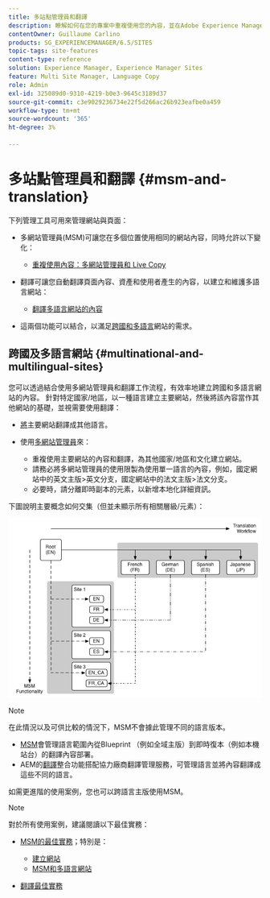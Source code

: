 ```yaml
---
title: 多站點管理員和翻譯
description: 瞭解如何在您的專案中重複使用您的內容，並在Adobe Experience Manager中管理多語言網站。
contentOwner: Guillaume Carlino
products: SG_EXPERIENCEMANAGER/6.5/SITES
topic-tags: site-features
content-type: reference
solution: Experience Manager, Experience Manager Sites
feature: Multi Site Manager, Language Copy
role: Admin
exl-id: 325089d0-9310-4219-b0e3-9645c3189d37
source-git-commit: c3e9029236734e22f5d266ac26b923eafbe0a459
workflow-type: tm+mt
source-wordcount: '365'
ht-degree: 3%

---
```


# 多站點管理員和翻譯 {#msm-and-translation}

下列管理工具可用來管理網站與頁面：

* 多網站管理員(MSM)可讓您在多個位置使用相同的網站內容，同時允許以下變化：

   * [重複使用內容：多網站管理員和 Live Copy](/help/sites-administering/msm.md)

* 翻譯可讓您自動翻譯頁面內容、資產和使用者產生的內容，以建立和維護多語言網站：

   * [翻譯多語言網站的內容](/help/sites-administering/translation.md)

* 這兩個功能可以結合，以滿足[跨國和多語言](#multinational-and-multilingual-sites)網站的需求。

## 跨國及多語言網站 {#multinational-and-multilingual-sites}

您可以透過結合使用多網站管理員和翻譯工作流程，有效率地建立跨國和多語言網站的內容。 針對特定國家/地區，以一種語言建立主要網站，然後將該內容當作其他網站的基礎，並視需要使用翻譯：

* [將](/help/sites-administering/translation.md)主要網站翻譯成其他語言。

* 使用[多網站管理員](/help/sites-administering/msm.md)來：

   * 重複使用主要網站的內容和翻譯，為其他國家/地區和文化建立網站。
   * 請務必將多網站管理員的使用限製為使用單一語言的內容，例如，國定網站中的英文主版>英文分支，國定網站中的法文主版>法文分支。
   * 必要時，請分離即時副本的元素，以新增本地化詳細資訊。

下圖說明主要概念如何交集（但並未顯示所有相關層級/元素）：

![顯示MSM和翻譯主要概念的圖表](assets/chlimage_1-71a.png)

>[!NOTE]
>
>在此情況以及可供比較的情況下，MSM不會據此管理不同的語言版本。
>
>* [MSM](/help/sites-administering/msm.md)會管理語言範圍內從Blueprint （例如全域主版）到即時復本（例如本機站台）的翻譯內容部署。
>* AEM的[翻譯](/help/sites-administering/translation.md)整合功能搭配協力廠商翻譯管理服務，可管理語言並將內容翻譯成這些不同的語言。
>
>如需更進階的使用案例，您也可以跨語言主版使用MSM。

>[!NOTE]
>
>對於所有使用案例，建議閱讀以下最佳實務：
>
>* [MSM的最佳實務](/help/sites-administering/msm-best-practices.md)；特別是：
>
>   * [建立網站](/help/sites-administering/msm-best-practices.md#create-site)
>   * [MSM和多語言網站](/help/sites-administering/msm-best-practices.md#msm-and-multilingual-websites)
>
>* [翻譯最佳實務](/help/sites-administering/tc-bp.md)
